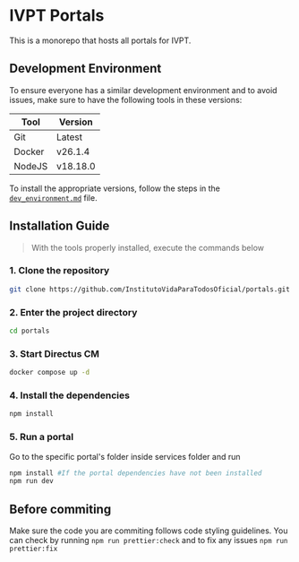 # IVPT Portals

This is a monorepo that hosts all portals for IVPT.

## Development Environment

To ensure everyone has a similar development environment and to avoid issues, make sure to have the following tools in these versions:

| Tool   | Version  |
| ------ | -------- |
| Git    | Latest   |
| Docker | v26.1.4  |
| NodeJS | v18.18.0 |

To install the appropriate versions, follow the steps in the [`dev_environment.md`](./.github/docs/dev_environment.md) file.

## Installation Guide

> With the tools properly installed, execute the commands below

### **1. Clone the repository**

```bash
git clone https://github.com/InstitutoVidaParaTodosOficial/portals.git
```

### **2. Enter the project directory**

```bash
cd portals
```

### **3. Start Directus CM**

```bash
docker compose up -d
```

### **4. Install the dependencies**

```bash
npm install
```

### **5. Run a portal**

Go to the specific portal's folder inside services folder and run

```bash
npm install #If the portal dependencies have not been installed
npm run dev
```

## Before commiting

Make sure the code you are commiting follows code styling guidelines. You can check by running `npm run prettier:check` and to fix any issues `npm run prettier:fix`
